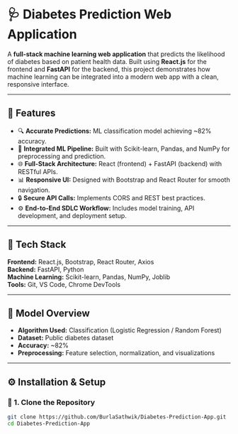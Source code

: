 # 🩺 Diabetes Prediction Web Application  

A **full-stack machine learning web application** that predicts the likelihood of diabetes based on patient health data. Built using **React.js** for the frontend and **FastAPI** for the backend, this project demonstrates how machine learning can be integrated into a modern web app with a clean, responsive interface.

---

## 🚀 Features  
- 🔍 **Accurate Predictions:** ML classification model achieving ~82% accuracy.  
- 🧠 **Integrated ML Pipeline:** Built with Scikit-learn, Pandas, and NumPy for preprocessing and prediction.  
- 🌐 **Full-Stack Architecture:** React (frontend) + FastAPI (backend) with RESTful APIs.  
- 📊 **Responsive UI:** Designed with Bootstrap and React Router for smooth navigation.  
- 🔒 **Secure API Calls:** Implements CORS and REST best practices.  
- ⚙️ **End-to-End SDLC Workflow:** Includes model training, API development, and deployment setup.  

---

## 🧩 Tech Stack  
**Frontend:** React.js, Bootstrap, React Router, Axios  
**Backend:** FastAPI, Python  
**Machine Learning:** Scikit-learn, Pandas, NumPy, Joblib  
**Tools:** Git, VS Code, Chrome DevTools  

---

## 🧠 Model Overview  
- **Algorithm Used:** Classification (Logistic Regression / Random Forest)  
- **Dataset:** Public diabetes dataset  
- **Accuracy:** ~82%  
- **Preprocessing:** Feature selection, normalization, and visualizations  

---

## ⚙️ Installation & Setup  

### 🧭 1. Clone the Repository
```bash
git clone https://github.com/BurlaSathwik/Diabetes-Prediction-App.git
cd Diabetes-Prediction-App
